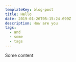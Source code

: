 ```yaml
---
templateKey: blog-post
title: Hello
date: 2019-01-26T05:15:24.699Z
description: How are you
tags:
  - and
  - some
  - tags
---
```

Some content
